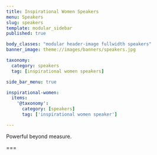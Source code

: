 ```yaml
---
title: Inspirational Women Speakers
menu: Speakers
slug: speakers
template: modular_sidebar
published: true

body_classes: "modular header-image fullwidth speakers"
banner_image: theme://images/banners/speakers.jpg

taxonomy:
  category: speakers
  tag: [inspirational women speakers]

side_bar_menu: true

inspirational-women:
  items:
    '@taxonomy':
      category: [speakers]
      tag: ['inspirational women speaker']

---
```


Powerful beyond measure.

===
